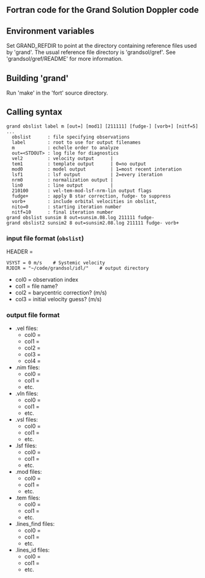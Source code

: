 ## Fortran code for the Grand Solution Doppler code

## Environment variables

Set GRAND_REFDIR to point at the directory containing reference files used
by 'grand'. The usual reference file directory is 'grandsol/gref'.
See 'grandsol/gref/README' for more information.


## Building 'grand'

Run 'make' in the 'fort' source directory.


## Calling syntax
```
grand obslist label m [out=] [mod1] [211111] [fudge-] [vorb+] [nitf=5] ...
  obslist      : file specifying observations
  label        : root to use for output filenames
  m            : echelle order to analyze
  out=<STDOUT> : log file for diagnostics
  vel2         : velocity output      | 
  tem1         : template output      | 0=no output
  mod0         : model output         | 1=most recent interation
  lsf1         : lsf output           | 2=every iteration
  nrm0         : normalization output | 
  lin0         : line output          | 
  210100       : vel-tem-mod-lsf-nrm-lin output flags
  fudge+       : apply B star correction, fudge- to suppress
  vorb+        : include orbital velocities in obslist, 
  nito=0       : starting iteration number
  nitf=10      : final iteration number
grand obslist sunsim 8 out=sunsim.08.log 211111 fudge-
grand obslist2 sunsim2 8 out=sunsim2.08.log 211111 fudge- vorb+
```


### input file format (`obslist`)
HEADER = 
```
VSYST = 0 m/s    # Systemic velocity
RJDIR = "~/code/grandsol/idl/"    # output directory
```
- col0 = observation index
- col1 = file name?
- col2 = barycentric correction? (m/s)
- col3 = initial velocity guess? (m/s)


### output file format
- .vel files:
  - col0 = 
  - col1 = 
  - col2 = 
  - col3 = 
  - col4 =
- .nim files:
  - col0 = 
  - col1 = 
  - etc.
- .vln files:
  - col0 = 
  - col1 = 
  - etc.
- .vsl files:
  - col0 = 
  - col1 = 
  - etc.
- .lsf files:
  - col0 = 
  - col1 = 
  - etc.
- .mod files:
  - col0 = 
  - col1 = 
  - etc.
- .tem files:
  - col0 = 
  - col1 = 
  - etc.
- .lines_find files:
  - col0 = 
  - col1 = 
  - etc.
- .lines_id files:
  - col0 = 
  - col1 = 
  - etc.

